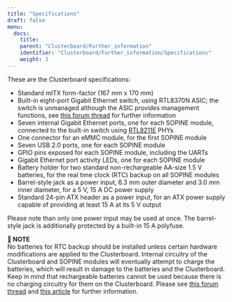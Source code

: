 ```yaml
---
title: "Specifications"
draft: false
menu:
  docs:
    title:
    parent: "Clusterboard/Further_information"
    identifier: "Clusterboard/Further_information/Specifications"
    weight: 3
---
```


These are the Clusterboard specifications:

* Standard mITX form-factor (167&nbsp;mm&nbsp;x 170&nbsp;mm)
* Built-in eight-port Gigabit Ethernet switch, using RTL8370N ASIC; the switch is unmanaged although the ASIC provides management functions, see [this forum thread](https://forum.pine64.org/showthread.php?tid=13181) for further information
* Seven internal Gigabit Ethernet ports, one for each SOPINE module, connected to the built-in switch using [RTL8211E](https://datasheet.lcsc.com/szlcsc/Realtek-Semicon-RTL8211EG-VB-CG_C69264.pdf) PHYs
* One connector for an eMMC module, for the first SOPINE module
* Seven USB 2.0 ports, one for each SOPINE module
* GPIO pins exposed for each SOPINE module, including the UARTs
* Gigabit Ethernet port activity LEDs, one for each SOPINE module
* Battery holder for two standard non-rechargeable AA-size 1.5&nbsp;V batteries, for the real time clock (RTC) backup on all SOPINE modules
* Barrel-style jack as a power input, 6.3&nbsp;mm outer diameter and 3.0&nbsp;mm inner diameter, for a 5&nbsp;V, 15&nbsp;A DC power supply
* Standard 24-pin ATX header as a power input, for an ATX power supply capable of providing at least 15&nbsp;A at its 5&nbsp;V output

Please note than only one power input may be used at once. The barrel-style jack is additionally protected by a built-in 15&nbsp;A polyfuse.

**📌 NOTE**\
No batteries for RTC backup should be installed unless certain hardware modifications are applied to the Clusterboard. Internal circuitry of the Clusterboard and SOPINE modules will eventually attempt to charge the batteries, which will result in damage to the batteries and the Clusterboard. Keep in mind that rechargeable batteries cannot be used because there is no charging circuitry for them on the Clusterboard. Please see [this forum thread](https://forum.pine64.org/showthread.php?tid=5849&page=2) and [this article](https://ericdraken.com/a64-reset-problem/) for further information.
